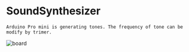 # SoundSynthesizer

    Arduino Pro mini is generating tones. The frequency of tone can be modify by trimer.

![board](https://raw.githubusercontent.com/markub3327/SoundSynthesizer/master/board.jpg)